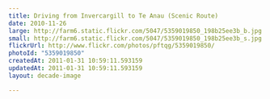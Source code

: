 ```yaml
---
title: Driving from Invercargill to Te Anau (Scenic Route)
date: 2010-11-26
large: http://farm6.static.flickr.com/5047/5359019850_198b25ee3b_b.jpg
small: http://farm6.static.flickr.com/5047/5359019850_198b25ee3b_s.jpg
flickrUrl: http://www.flickr.com/photos/pftqg/5359019850/
photoId: "5359019850"
createdAt: 2011-01-31 10:59:11.593159
updatedAt: 2011-01-31 10:59:11.593159
layout: decade-image

---
```


